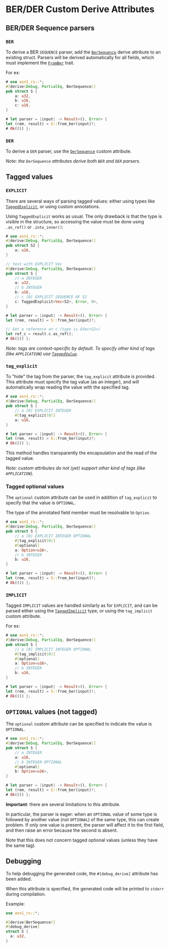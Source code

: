 # BER/DER Custom Derive Attributes

## BER/DER Sequence parsers

### `BER`

To derive a BER `SEQUENCE` parser, add the [`BerSequence`] derive attribute to an existing struct. Parsers will be derived automatically for all fields, which must implement the [`FromBer`] trait.

For ex:

```rust
# use asn1_rs::*;
#[derive(Debug, PartialEq, BerSequence)]
pub struct S {
    a: u32,
    b: u16,
    c: u16,
}

# let parser = |input| -> Result<(), Error> {
let (rem, result) = S::from_ber(input)?;
# Ok(()) };
```

### `DER`

To derive a `DER` parser, use the [`DerSequence`] custom attribute.

*Note: the `DerSequence` attributes derive both `BER` and `DER` parsers.*

## Tagged values

### `EXPLICIT`

There are several ways of parsing tagged values: either using types like [`TaggedExplicit`], or using custom annotations.

Using `TaggedExplicit` works as usual. The only drawback is that the type is visible in the structure, so accessing the value must be done using `.as_ref()` or `.into_inner()`:

```rust
# use asn1_rs::*;
#[derive(Debug, PartialEq, DerSequence)]
pub struct S2 {
    a: u16,
}

// test with EXPLICIT Vec
#[derive(Debug, PartialEq, DerSequence)]
pub struct S {
    // a INTEGER
    a: u32,
    // b INTEGER
    b: u16,
    // c [0] EXPLICIT SEQUENCE OF S2
    c: TaggedExplicit<Vec<S2>, Error, 0>,
}

# let parser = |input| -> Result<(), Error> {
let (rem, result) = S::from_ber(input)?;

// Get a reference on c (type is &Vec<S2>)
let ref_c = result.c.as_ref();
# Ok(()) };
```

*Note: tags are context-specific by default. To specify other kind of tags (like `APPLICATION`) use [`TaggedValue`].*

### `tag_explicit`

To "hide" the tag from the parser, the `tag_explicit` attribute is provided. This attribute must specify the tag value (as an integer), and will automatically wrap reading the value with the specified tag.

```rust
# use asn1_rs::*;
#[derive(Debug, PartialEq, DerSequence)]
pub struct S {
    // a [0] EXPLICIT INTEGER
    #[tag_explicit(0)]
    a: u16,
}

# let parser = |input| -> Result<(), Error> {
let (rem, result) = S::from_ber(input)?;
# Ok(()) };
```

This method handles transparently the encapsulation and the read of the tagged value.

*Note: custom attributes do not (yet) support other kind of tags (like `APPLICATION`).*

### Tagged optional values

The `optional` custom attribute can be used in addition of `tag_explicit` to specify that the value is `OPTIONAL`.

The type of the annotated field member must be resolvable to `Option`.

```rust
# use asn1_rs::*;
#[derive(Debug, PartialEq, DerSequence)]
pub struct S {
    // a [0] EXPLICIT INTEGER OPTIONAL
    #[tag_explicit(0)]
    #[optional]
    a: Option<u16>,
    // b INTEGER
    b: u16,
}

# let parser = |input| -> Result<(), Error> {
let (rem, result) = S::from_ber(input)?;
# Ok(()) };
```

### `IMPLICIT`

Tagged `IMPLICIT` values are handled similarly as for `EXPLICIT`, and can be parsed either using the [`TaggedImplicit`] type, or using the `tag_implicit` custom attribute.

For ex:
```rust
# use asn1_rs::*;
#[derive(Debug, PartialEq, DerSequence)]
pub struct S {
    // a [0] IMPLICIT INTEGER OPTIONAL
    #[tag_implicit(0)]
    #[optional]
    a: Option<u16>,
    // b INTEGER
    b: u16,
}

# let parser = |input| -> Result<(), Error> {
let (rem, result) = S::from_ber(input)?;
# Ok(()) };
```

## `OPTIONAL` values (not tagged)

The `optional` custom attribute can be specified to indicate the value is `OPTIONAL`.

```rust
# use asn1_rs::*;
#[derive(Debug, PartialEq, DerSequence)]
pub struct S {
    // a INTEGER
    a: u16,
    // b INTEGER OPTIONAL
    #[optional]
    b: Option<u16>,
}

# let parser = |input| -> Result<(), Error> {
let (rem, result) = S::from_ber(input)?;
# Ok(()) };
```

**Important**: there are several limitations to this attribute.

In particular, the parser is eager: when an `OPTIONAL` value of some type is followed by another value (not `OPTIONAL`) of the same type, this can create problem.
If only one value is present, the parser will affect it to the first field, and then raise an error because the second is absent.

Note that this does not concern tagged optional values (unless they have the same tag).

## Debugging

To help debugging the generated code, the `#[debug_derive]` attribute has been added.

When this attribute is specified, the generated code will be printed to `stderr` during compilation.

Example:
```rust
use asn1_rs::*;

#[derive(BerSequence)]
#[debug_derive]
struct S {
  a: u32,
}
```

[`FromBer`]: crate::FromBer
[`BerSequence`]: crate::BerSequence
[`DerSequence`]: crate::DerSequence
[`TaggedExplicit`]: crate::TaggedExplicit
[`TaggedImplicit`]: crate::TaggedImplicit
[`TaggedValue`]: crate::TaggedValue